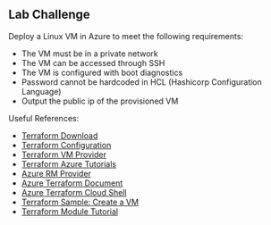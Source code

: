 ## Lab Challenge

Deploy a Linux VM in Azure to meet the following requirements:

* The VM must be in a private network
* The VM can be accessed through SSH
* The VM is configured with boot diagnostics
* Password cannot be hardcoded in HCL (Hashicorp Configuration Language)
* Output the public ip of the provisioned VM

Useful References:

* [Terraform Download](https://www.terraform.io/downloads.html)
* [Terraform Configuration](https://www.terraform.io/docs/configuration/terraform.html)
* [Terraform VM Provider](https://www.terraform.io/docs/providers/azurerm/r/virtual_machine.html)
* [Terraform Azure Tutorials](https://learn.hashicorp.com/terraform?track=azure#azure)
* [Azure RM Provider](https://github.com/terraform-providers/terraform-provider-azurerm)
* [Azure Terraform Document](https://docs.microsoft.com/en-us/azure/terraform/)
* [Azure Terraform Cloud Shell](https://docs.microsoft.com/en-us/azure/terraform/terraform-cloud-shell)
* [Terraform Sample: Create a VM](https://docs.microsoft.com/en-us/azure/virtual-machines/linux/terraform-create-complete-vm)
* [Terraform Module Tutorial](https://learn.hashicorp.com/terraform/azure/modules_az)

